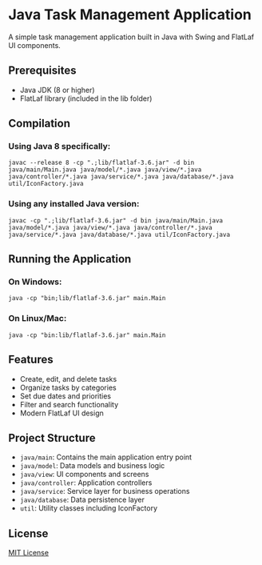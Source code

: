 # Java Task Management Application

A simple task management application built in Java with Swing and FlatLaf UI components.

## Prerequisites

- Java JDK (8 or higher)
- FlatLaf library (included in the lib folder)

## Compilation

### Using Java 8 specifically:
```
javac --release 8 -cp ".;lib/flatlaf-3.6.jar" -d bin java/main/Main.java java/model/*.java java/view/*.java java/controller/*.java java/service/*.java java/database/*.java util/IconFactory.java
```

### Using any installed Java version:
```
javac -cp ".;lib/flatlaf-3.6.jar" -d bin java/main/Main.java java/model/*.java java/view/*.java java/controller/*.java java/service/*.java java/database/*.java util/IconFactory.java
```

## Running the Application

### On Windows:
```
java -cp "bin;lib/flatlaf-3.6.jar" main.Main
```

### On Linux/Mac:
```
java -cp "bin:lib/flatlaf-3.6.jar" main.Main
```

## Features

- Create, edit, and delete tasks
- Organize tasks by categories
- Set due dates and priorities
- Filter and search functionality
- Modern FlatLaf UI design

## Project Structure

- `java/main`: Contains the main application entry point
- `java/model`: Data models and business logic
- `java/view`: UI components and screens
- `java/controller`: Application controllers
- `java/service`: Service layer for business operations
- `java/database`: Data persistence layer
- `util`: Utility classes including IconFactory

## License

[MIT License](LICENSE)